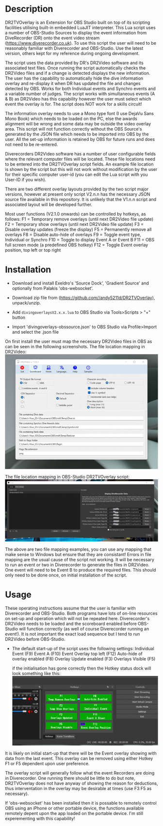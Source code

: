 # Description
DR2TVOverlay is an Extension for OBS Studio built on top of its scripting facilities utilising built-in embedded LuaJIT interpreter.
This Lua script uses a number of OBS-Studio Sources to display the event information from DiveRecorder (DR) onto
the event video stream (https://www.diverecorder.co.uk).  To use this script the user will need to be reasonably familiar
with Diverecorder and OBS-Studio.  Use the latest version, others kept for my reference during ongoing development.

The script uses the data provided by DR's DR2Video software and its associated text files.  Once running the script
automatically checks the DR2Video files and if a change is detected displays the new information.  The user has the 
capability to automatically hide the dive information overlay and re-display it when DR has updated the file and changes
detected by OBS.  Works for both Individual events and Synchro events and a variable number of judges.  The script works 
with simultaneous events (A & B) as DR2Video has this capability however the user must select which event the overlay is for.
The script does NOT work for a skills circuit!

The information overlay needs to use a Mono type font (I use DejaVu Sans Mono Book) which needs to be loaded on the PC, else
the awards alignment will be wrong and some data may be outside the video overlay area.  This script will not function 
correctly without the OBS Source's generated by the JSON file which needs to be imported into OBS by the user.  All the
set-up information is retained by OBS for future runs and does not need to be re-entered.

Diverecorders DR2Video software has a number of user configurable fields where the relevant computer files will be located. 
These file locations need to be entered into the DR2TVOverlay script fields.  An example file location is shown by the script
but this will not work without modification by the user for their specific computer user-id (you can edit the Lua script with
you User-ID if you wish).

There are two different overlay layouts provided by the two script major versions, however at present only script V2.n.n has
the necessary JSON source file available in this repository.  It is unlikely that the V1.n.n script and associated layout 
will be developed further.  

Most user functions (V2.1.0 onwards) can be controlled by hotkeys, as follows:
    F1 = Temporary remove overlays (until next DR2Video file update)
    F2 = Temporary show overlays (until next DR2Video file update)
    F3 = Disable overlay updates (freeze the display)
    F5 = Permanently remove all overlays
    F8 = Disable auto-hide of overlays
    F9 = Toggle event type, Individual or Synchro
    F10 = Toggle to display Event A or Event B
    F11 = OBS full screen mode (a predefined OBS hotkey)
    F12 = Toggle Event overlay position, top left or top right

# Installation 
- Download and install Exeldro's 'Source Dock', 'Gradient Source' and optionally from Palakis 'obs-websocket'.

- Download zip file from (https://github.com//andy5211d/DR2TVOverlay), unpack/unzip.
- Add `divingoverlaysV2.x.x.lua` to OBS Studio via Tools>Scripts > "+" button
- Import 'divingoverlays-obssource.json' to OBS Studio via Profile>Import and select the .json file

On first install the user must map the necessary DR2Video files in OBS as can be seen in the following screenshots.
The file location mapping in DR2Video:
![gif](https://github.com/andy5211d/DR2TVOverlay/blob/main/gifs/DR2Videofilelocations.gif)

The file location mapping in OBS-Studio DR2TVOverlay script:
![gif](https://github.com/andy5211d/DR2TVOverlay/blob/main/gifs/OBSscriptfilelocations.gif)

The above are two file mapping examples, you can use any mapping that make sense to Windows but ensure that they are
consistant!  Errors in file mapping are the usual cause of the script not working.  It will be necessary to run an
event or two in Diverecorder to generate the files in DR2Video. One event will need to be Event B to produce the 
required files.  This should only need to be done once, on initial installation of the script. 

# Usage
These operating instructions assume that the user is familiar with Diverecorder and OBS-Studio.  Both programs have lots of
on-line resources on set-up and operation which will not be repeated here.  Diverecorder's DR2Video needs to be loaded and
the scoreboard enabled before OBS-Studio will function correctly (as well of course Diverecorder running an event!).  It is
not important the exact load sequence but I tend to run DR2Video before OBS-Studio.

- The default start-up of the script uses the following settings:
    Individual Event (F9)
    Event A (F10)
    Event Overlay top left (F12)
    Auto-hide of overlay enabled (F8)
    Overlay Update enabled (F3)
    Overlays Visible (F5)

    if the initialisation has gone correctly then the Hotkey status dock will look something like this:
![gif](https://github.com/andy5211d/DR2TVOverlay/blob/main/gifs/hotkeystatusdock.gif)

It is likely on initial start-up that there will be the Event overlay showing with data from the last event.  This overlay
can be removed using either Hotkey F1 or F5 dependent upon user preference.  

The overlay script will generally follow what the event Recorders are doing in Diverecorder.  One running there should be
little to do but note, DR2TVOverlay does not have anyway of showing the reason for deductions, thus interventation in the
overlay may be desirable at times (use F3 F5 as necessary).

If 'obs-websocket' has been installed then it is possable to remotely control OBS using an iPhone or other portable device, 
the functions available remotely depent upon the app loaded on the portable device.  I'm still experementing with this 
capability!  